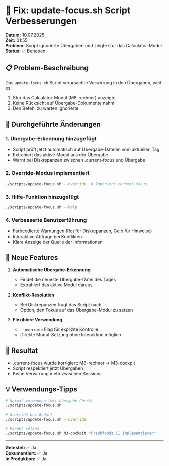# 🔧 Fix: update-focus.sh Script Verbesserungen

**Datum:** 10.07.2025  
**Zeit:** 01:55  
**Problem:** Script ignorierte Übergaben und zeigte stur das Calculator-Modul  
**Status:** ✅ Behoben

## 📋 Problem-Beschreibung

Das `update-focus.sh` Script verursachte Verwirrung in den Übergaben, weil es:
1. Stur das Calculator-Modul (M8-rechner) anzeigte
2. Keine Rücksicht auf Übergabe-Dokumente nahm
3. Den Befehl zu warten ignorierte

## 🔄 Durchgeführte Änderungen

### 1. Übergabe-Erkennung hinzugefügt
- Script prüft jetzt automatisch auf Übergabe-Dateien vom aktuellen Tag
- Extrahiert das aktive Modul aus der Übergabe
- Warnt bei Diskrepanzen zwischen .current-focus und Übergabe

### 2. Override-Modus implementiert
```bash
./scripts/update-focus.sh --override  # Ignoriert current-focus
```

### 3. Hilfe-Funktion hinzugefügt
```bash
./scripts/update-focus.sh --help
```

### 4. Verbesserte Benutzerführung
- Farbcodierte Warnungen (Rot für Diskrepanzen, Gelb für Hinweise)
- Interaktive Abfrage bei Konflikten
- Klare Anzeige der Quelle der Informationen

## 📝 Neue Features

1. **Automatische Übergabe-Erkennung**
   - Findet die neueste Übergabe-Datei des Tages
   - Extrahiert das aktive Modul daraus

2. **Konflikt-Resolution**
   - Bei Diskrepanzen fragt das Script nach
   - Option, den Fokus auf das Übergabe-Modul zu setzen

3. **Flexiblere Verwendung**
   - `--override` Flag für explizite Kontrolle
   - Direkte Modul-Setzung ohne Interaktion möglich

## 🎯 Resultat

- .current-focus wurde korrigiert: M8-rechner → M3-cockpit
- Script respektiert jetzt Übergaben
- Keine Verwirrung mehr zwischen Sessions

## 💡 Verwendungs-Tipps

```bash
# Normal verwenden (mit Übergabe-Check)
./scripts/update-focus.sh

# Override bei Bedarf
./scripts/update-focus.sh --override

# Direkt setzen
./scripts/update-focus.sh M3-cockpit "Freshfoodz CI implementieren"
```

---

**Getestet:** ✅ Ja  
**Dokumentiert:** ✅ Ja  
**In Produktion:** ✅ Ja